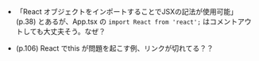 - 「React オブジェクトをインポートすることでJSXの記法が使用可能」(p.38) とあるが、App.tsx の `import React from 'react';` はコメントアウトしても大丈夫そう。なぜ？

- (p.106) React でthis が問題を起こす例、リンクが切れてる？？

